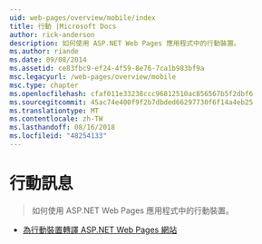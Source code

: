```yaml
---
uid: web-pages/overview/mobile/index
title: 行動 |Microsoft Docs
author: rick-anderson
description: 如何使用 ASP.NET Web Pages 應用程式中的行動裝置。
ms.author: riande
ms.date: 09/08/2014
ms.assetid: ce83fbc9-ef24-4f59-8e76-7ca1b983bf9a
msc.legacyurl: /web-pages/overview/mobile
msc.type: chapter
ms.openlocfilehash: cfaf011e33238ccc96812510ac856567b5f2dbf6
ms.sourcegitcommit: 45ac74e400f9f2b7dbded66297730f6f14a4eb25
ms.translationtype: MT
ms.contentlocale: zh-TW
ms.lasthandoff: 08/16/2018
ms.locfileid: "48254133"
---
```

<a name="mobile"></a>行動訊息
====================
> 如何使用 ASP.NET Web Pages 應用程式中的行動裝置。


- [為行動裝置轉譯 ASP.NET Web Pages 網站](rendering-aspnet-web-pages-sites-for-mobile-devices.md)
